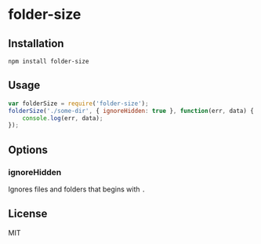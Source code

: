 # folder-size

## Installation
`npm install folder-size`

## Usage
``` js
var folderSize = require('folder-size');
folderSize('./some-dir', { ignoreHidden: true }, function(err, data) {
	console.log(err, data);
});
```
## Options

### ignoreHidden
Ignores files and folders that begins with `.`

## License
MIT